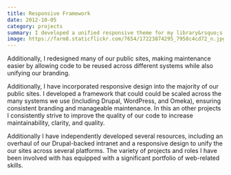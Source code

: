 ```yaml
---
title: Responsive Framework
date: 2012-10-05
category: projects
summary: I developed a unified responsive theme for my library&rsquo;s websites.
image: https://farm8.staticflickr.com/7654/17223874295_7958c4cd72_n.jpg
---
```


Additionally, I redesigned many of our public sites, making maintenance easier by allowing code to be reused across different systems while also unifying our branding.

Additionally, I have incorporated responsive design into the majority of our public sites. I developed a framework that could could be scaled across the many systems we use (including Drupal, WordPress, and Omeka), ensuring consistent branding and manageable maintenance. In this an other projects I consistently strive to improve the quality of our code to increase maintainability, clarity, and quality.

Additionally I have independently developed several resources, including an overhaul of our Drupal-backed intranet and a responsive design to unify the our sites across several platforms. The variety of projects and roles I have been involved with has equipped with a significant portfolio of web-related skills.
